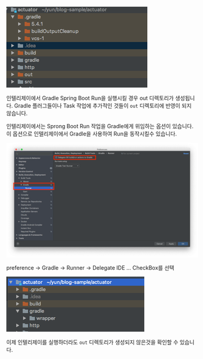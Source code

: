 ![](../assets/out-dir.png)

인텔리제이에서 Gradle Spring Boot Run을 실행시킬 경우 out 디렉토리가 생성됩니다. Gradle 플러그들이나 Task 작업에 추가적인 것들이 `out` 디렉토리에 반영이 되지 않습니다.

인텔리제이에서는 Sprong Boot Run 작업을 Gradle에게 위임하는 옵션이 있습니다. 이 옵션으로 인텔리제이에서 Gradle을 사용하여 Run을 동작시킬수 있습니다.


![](../assets/intellij-delegate-build.png)

preference -> Gradle -> Runner -> Delegate IDE ... CheckBox를 선택


![](../assets/non-out-dir.png)

이제 인텔리제이를 실행하더라도 `out` 디렉토리가 생성되지 않은것을 확인할 수 있습니다.